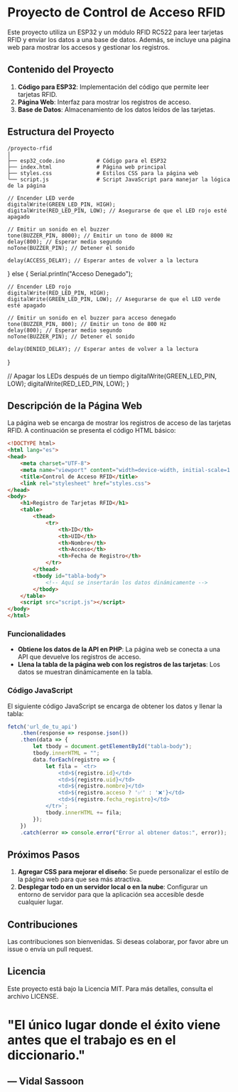 # Proyecto de Control de Acceso RFID

Este proyecto utiliza un ESP32 y un módulo RFID RC522 para leer tarjetas RFID y enviar los datos a una base de datos. Además, se incluye una página web para mostrar los accesos y gestionar los registros.

## Contenido del Proyecto

1. **Código para ESP32**: Implementación del código que permite leer tarjetas RFID.
2. **Página Web**: Interfaz para mostrar los registros de acceso.
3. **Base de Datos**: Almacenamiento de los datos leídos de las tarjetas.

## Estructura del Proyecto

```
/proyecto-rfid
│
├── esp32_code.ino          # Código para el ESP32
├── index.html              # Página web principal
├── styles.css              # Estilos CSS para la página web
└── script.js               # Script JavaScript para manejar la lógica de la página
```

    // Encender LED verde
    digitalWrite(GREEN_LED_PIN, HIGH);
    digitalWrite(RED_LED_PIN, LOW); // Asegurarse de que el LED rojo esté apagado

    // Emitir un sonido en el buzzer
    tone(BUZZER_PIN, 8000); // Emitir un tono de 8000 Hz
    delay(800); // Esperar medio segundo
    noTone(BUZZER_PIN); // Detener el sonido

    delay(ACCESS_DELAY); // Esperar antes de volver a la lectura
  } else {
    Serial.println("Acceso Denegado");
    
    // Encender LED rojo
    digitalWrite(RED_LED_PIN, HIGH);
    digitalWrite(GREEN_LED_PIN, LOW); // Asegurarse de que el LED verde esté apagado

    // Emitir un sonido en el buzzer para acceso denegado
    tone(BUZZER_PIN, 800); // Emitir un tono de 800 Hz
    delay(800); // Esperar medio segundo
    noTone(BUZZER_PIN); // Detener el sonido

    delay(DENIED_DELAY); // Esperar antes de volver a la lectura
  }

  // Apagar los LEDs después de un tiempo
  digitalWrite(GREEN_LED_PIN, LOW);
  digitalWrite(RED_LED_PIN, LOW);
}
## Descripción de la Página Web

La página web se encarga de mostrar los registros de acceso de las tarjetas RFID. A continuación se presenta el código HTML básico:

```html
<!DOCTYPE html>
<html lang="es">
<head>
    <meta charset="UTF-8">
    <meta name="viewport" content="width=device-width, initial-scale=1.0">
    <title>Control de Acceso RFID</title>
    <link rel="stylesheet" href="styles.css">
</head>
<body>
    <h1>Registro de Tarjetas RFID</h1>
    <table>
        <thead>
            <tr>
                <th>ID</th>
                <th>UID</th>
                <th>Nombre</th>
                <th>Acceso</th>
                <th>Fecha de Registro</th>
            </tr>
        </thead>
        <tbody id="tabla-body">
            <!-- Aquí se insertarán los datos dinámicamente -->
        </tbody>
    </table>
    <script src="script.js"></script>
</body>
</html>
```

### Funcionalidades

- **Obtiene los datos de la API en PHP**: La página web se conecta a una API que devuelve los registros de acceso.
- **Llena la tabla de la página web con los registros de las tarjetas**: Los datos se muestran dinámicamente en la tabla.

### Código JavaScript

El siguiente código JavaScript se encarga de obtener los datos y llenar la tabla:

```javascript
fetch('url_de_tu_api')
    .then(response => response.json())
    .then(data => {
        let tbody = document.getElementById("tabla-body");
        tbody.innerHTML = "";
        data.forEach(registro => {
            let fila = `<tr>
                <td>${registro.id}</td>
                <td>${registro.uid}</td>
                <td>${registro.nombre}</td>
                <td>${registro.acceso ? '✅' : '❌'}</td>
                <td>${registro.fecha_registro}</td>
            </tr>`;
            tbody.innerHTML += fila;
        });
    })
    .catch(error => console.error("Error al obtener datos:", error));
```

## Próximos Pasos

1. **Agregar CSS para mejorar el diseño**: Se puede personalizar el estilo de la página web para que sea más atractiva.
2. **Desplegar todo en un servidor local o en la nube**: Configurar un entorno de servidor para que la aplicación sea accesible desde cualquier lugar.

## Contribuciones

Las contribuciones son bienvenidas. Si deseas colaborar, por favor abre un issue o envía un pull request.


## Licencia

Este proyecto está bajo la Licencia MIT. Para más detalles, consulta el archivo LICENSE.


# "El único lugar donde el éxito viene antes que el trabajo es en el diccionario."
## — Vidal Sassoon
